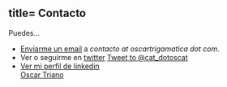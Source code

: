 title= Contacto
---

Puedes...

* [Enviarme un email](mailto:contacto@contacto@oscartrigarmatica.com) a *contacto at oscartrigamatica dot com*.
* Ver o seguirme en [twitter](https://twitter.com/cat_dotoscat)
    <a href="https://twitter.com/intent/tweet?screen_name=cat_dotoscat&ref_src=twsrc%5Etfw" class="twitter-mention-button" data-text="¡Hola! ..." data-lang="es" data-show-count="false">Tweet to @cat_dotoscat</a><script async src="https://platform.twitter.com/widgets.js" charset="utf-8"></script>
* [Ver mi perfil de linkedin](https://in.linkedin.com/in/oscar-triano-g7)
    <script type="text/javascript" src="https://platform.linkedin.com/badges/js/profile.js" async defer></script>
    <div class="LI-profile-badge"  data-version="v1" data-size="medium" data-locale="en_US" data-type="horizontal" data-theme="light" data-vanity="oscar-triano-g7"><a class="LI-simple-link" href='https://es.linkedin.com/in/oscar-triano-g7?trk=profile-badge'>Oscar Triano</a></div>
